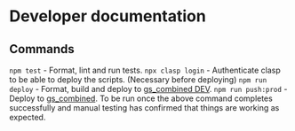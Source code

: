 # Developer documentation

## Commands

`npm test` - Format, lint and run tests.
`npx clasp login` - Authenticate clasp to be able to deploy the scripts. (Necessary before deploying)
`npm run deploy` - Format, build and deploy to [gs_combined DEV](https://docs.google.com/spreadsheets/d/1eafCGVMj2lUx-Q_FnrbttnZYUgRXcbVoudTRsqGHNY8/edit#gid=0).
`npm run push:prod` - Deploy to [gs_combined](https://docs.google.com/spreadsheets/d/1tV3DZcbyhLYL2vKD9yCnSmFaqdw_LwTlcr5AFdKl3ds/edit?folder=1RmT1moi73Gk1QEzcgU1l1TrvmtxCoYmK#gid=853036938). To be run once the above command completes successfully and manual testing has confirmed that things are working as expected.
